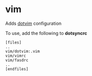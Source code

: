 vim
===

Adds [dotvim][1] configuration

To use, add the following to **dotsyncrc**

    [files]
    ..
    vim/dotvim:.vim
    vim/vimrc
    vim/fasdrc
    ..
    [endfiles]

[1]: https://github.com/dotphiles/dotvim

